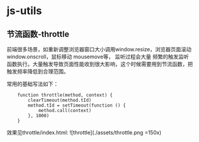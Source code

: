 # js-utils

## 节流函数-throttle

前端很多场景，如重新调整浏览器窗口大小调用window.resize，浏览器页面滚动window.onscroll，鼠标移动 mousemove等， 监听过程会大量
频繁的触发监听函数执行。大量触发导致页面性能收到很大影响，这个时候需要用到节流函数，把触发频率降低到合理范围。

常用的基础写法如下：

```
    function throttle(method, context) {
        clearTimeout(method.tId)
        method.tId = setTimeout(function () {
            method.call(context)
        }, 1000)
    }
```

效果见throttle/index.html:
![throttle](./assets/throttle.png =150x)